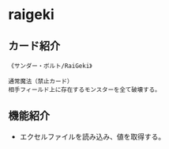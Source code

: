 # raigeki

## カード紹介

```
《サンダー・ボルト/RaiGeki》

通常魔法（禁止カード）
相手フィールド上に存在するモンスターを全て破壊する。
```
## 機能紹介
- エクセルファイルを読み込み、値を取得する。
